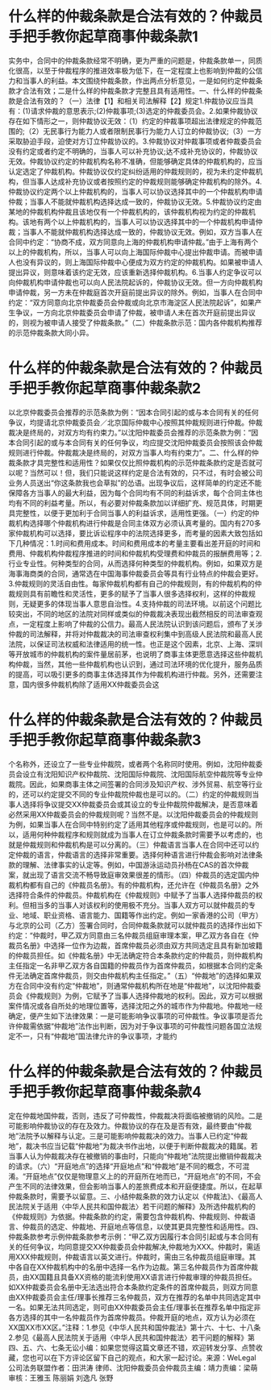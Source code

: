 # 什么样的仲裁条款是合法有效的？仲裁员手把手教你起草商事仲裁条款1

实务中，合同中的仲裁条款经常不明确，更为严重的问题是，仲裁条款单一，同质化很高，以至于仲裁程序的推进效率极为低下，在一定程度上也影响到仲裁的公信力和当事人的利益。本文围绕仲裁条款，作出两点分析意见，一是如何约定仲裁条款才合法有效；二是什么样的仲裁条款才完整且具有适用性。一、什么样的仲裁条款是合法有效的？（一）法律【1】和相关司法解释【2】规定1.仲裁协议应当具有：(1)请求仲裁的意思表示;(2)仲裁事项;(3)选定的仲裁委员会。2.如果仲裁协议存在如下情形之一，则仲裁协议无效：（1）约定的仲裁事项超出法律规定的仲裁范围的;（2）无民事行为能力人或者限制民事行为能力人订立的仲裁协议;（3）一方采取胁迫手段，迫使对方订立仲裁协议的。3.仲裁协议对仲裁事项或者仲裁委员会没有约定或者约定不明确的，当事人可以补充协议;达不成补充协议的，仲裁协议无效。仲裁协议约定的仲裁机构名称不准确，但能够确定具体的仲裁机构的，应当认定选定了仲裁机构。仲裁协议仅约定纠纷适用的仲裁规则的，视为未约定仲裁机构，但当事人达成补充协议或者按照约定的仲裁规则能够确定仲裁机构的除外。4.仲裁协议约定两个以上仲裁机构的，当事人可以协议选择其中的一个仲裁机构申请仲裁；当事人不能就仲裁机构选择达成一致的，仲裁协议无效。5.仲裁协议约定由某地的仲裁机构仲裁且该地仅有一个仲裁机构的，该仲裁机构视为约定的仲裁机构。该地有两个以上仲裁机构的，当事人可以协议选择其中的一个仲裁机构申请仲裁；当事人不能就仲裁机构选择达成一致的，仲裁协议无效。例如，双方当事人在合同中约定：“协商不成，双方同意向上海的仲裁机构申请仲裁。”由于上海有两个以上的仲裁机构，所以，当事人可以向上海国际仲裁中心提出仲裁申请。而被申请人也没有异议的，则上海国际仲裁中心便成为双方约定的仲裁机构。如果被申请人提出异议，则意味着该约定无效，应该重新选择仲裁机构。6.当事人约定争议可以向仲裁机构申请仲裁也可以向人民法院起诉的，仲裁协议无效。但一方向仲裁机构申请仲裁，另一方未在仲裁庭首次开庭前提出异议的除外。例如，当事人在合同中约定：“双方同意向北京仲裁委员会仲裁或向北京市海淀区人民法院起诉”，如果产生争议，一方向北京仲裁委员会申请了仲裁，被申请人未在首次开庭前提出异议的，则视为被申请人接受了仲裁条款。”（二）仲裁条款示范：国内各仲裁机构推荐的示范仲裁条款大同小异。

# 什么样的仲裁条款是合法有效的？仲裁员手把手教你起草商事仲裁条款2

以北京仲裁委员会推荐的示范条款为例：“因本合同引起的或与本合同有关的任何争议，均提请北京仲裁委员会／北京国际仲裁中心按照其仲裁规则进行仲裁。仲裁裁决是终局的，对双方均有约束力。”以沈阳仲裁委员会推荐的示范条款为例：“因本合同引起的或与本合同有关的任何争议，均应提交沈阳仲裁委员会按照该会仲裁规则进行仲裁。仲裁裁决是终局的，对双方当事人均有约束力”。二、什么样的仲裁条款才具完整性和适用性？如果仅仅比照仲裁机构的示范仲裁条款约定是否就可以呢？当然可以！但，我们只能说这样约定是合法有效的，只不过，有时会被公司业务人员送出“你这条款我也会草拟”的怂语。出现争议后，这样简单的约定还不能保障各方当事人的最大利益，因为每个合同均有不同的利益诉求，每个合同主体也均有不同的利益考量。所以，有必要对仲裁条款加以详细扩充、规范具体，时期更具完整性，以便于更加利于合同当事人的利益诉求，适用性更强。（一）约定的仲裁机构选择哪个仲裁机构进行仲裁是合同主体双方必须认真考量的。国内有270多家仲裁机构可以选择，要比诉讼程序中的法院选择更多，而考量的因素大致包括如下几种情况：1.时间和费用成本。时间和费用成本的考量主要看出差开庭的时间和费用、仲裁机构仲裁程序推进的时间和仲裁机构受理费和仲裁员的报酬费用等；2.行业专业性。何种类型的合同，从而选择何种类型的仲裁机构。例如，如果双方是海事海商类的合同，通常选在中国海事仲裁委员会等具有行业特点的仲裁会更好。3.仲裁规则的灵活自由性。每家仲裁机构都有自己的仲裁规则，有的仲裁机构的仲裁规则具有前瞻性和灵活性，更多的赋予了当事人很多选择权利，这样的仲裁规则，无疑更多的体现当事人意思自治性。4.支持仲裁的司法环境。以前这个问题比较突出，不同的地区的法院对同样或类似的仲裁裁决表现出截然相反的司法审查观点，一定程度上影响了仲裁的公信力。最高人民法院认识到该问题后，颁布了关涉仲裁的司法解释，并将对仲裁裁决的司法审查权利集中到高级人民法院和最高人民法院，以保证司法权威和法律适用的统一性。也正是这个因素，北京、上海、深圳等开放城市的仲裁机构的案件量居前茅，也说明了商事主体更愿意选择这些仲裁机构仲裁，当然，其他一些仲裁机构也认识到，通过司法环境的优化提升，服务品质的提高，可以吸引更多的商事主体选择其作为仲裁机构进行仲裁。另外，还需要注意，国内很多仲裁机构除了适用XX仲裁委员会这

# 什么样的仲裁条款是合法有效的？仲裁员手把手教你起草商事仲裁条款3

个名称外，还设立了一些专业仲裁院，或者两个名称同时使用。例如，沈阳仲裁委员会设立有沈阳知识产权仲裁院、沈阳国际仲裁院、沈阳国际航空仲裁院等专业仲裁院。因此，如果商事主体之间签署的合同涉及知识产权、涉外贸易、航空等行业的，还可以约定提交不同的专业仲裁院仲裁也是可以的。（二）约定的仲裁规则当事人选择将争议提交XX仲裁委员会或其设立的专业仲裁院仲裁解决，是否意味着必然采用XX仲裁委员会的仲裁规则呢？当然不是。以沈阳仲裁委员会的仲裁规则为例，如果当事人在合同中特别约定了适用其他程序或仲裁规则，也是可以的。所以，适用何种仲裁程序和规则就成为当事人在订立仲裁条款时需要予以考虑的，也就是仲裁规则和仲裁机构是可以分离的。（三）仲裁语言当事人在合同中还可以约定仲裁的语言，仲裁语言的选择非常重要。选择何种语言进行仲裁会影响对法律条款的理解、法律事实的认定等。例如，中国游泳运动员孙杨在CAS的首次仲裁案，就出现了语言交流不畅导致庭审效果很差的情形。（四）仲裁员的选定国内仲裁机构都有自己的《仲裁员名册》。有的仲裁机构，还允许在《仲裁员名册》之外选择符合条件的仲裁员。仲裁机构在《仲裁规则》中赋予了当事人选择仲裁员的权利。但相当多的当事人对该权利的使用极不充分。当事人双方可以就仲裁员的专业、地域、职业资格、语言能力、国籍等作出约定。例如一家香港的公司（甲方）与北京的公司（乙方）签署合同时，合同仲裁条款就可以就仲裁员的选择作出如下约定：“仲裁时，甲乙双方同意由三名仲裁员组庭审理本案，甲乙双方各自在《仲裁员名册》中选择一位作为边裁，首席仲裁员必须由双方共同选定且具有新加坡籍的仲裁员担任。如《仲裁名册》中无法确定符合本条款约定的仲裁员，则仲裁机构主任指定一名非甲乙双方各自国籍的仲裁员作为首席仲裁员，如根据本合同约定条件无法确定首席仲裁员，则交由仲裁机构主任指定。”（五）“仲裁地”的选择如果双方在合同中没有约定“仲裁地”，则通常仲裁机构所在地是“仲裁地”，以沈阳仲裁委员会《仲裁规则》为例，它赋予了当事人选择仲裁地的权利。因此，双方可以根据案件情况或各自所处的地理位置等，选择沈阳之外的城市作为仲裁地。仲裁地一经确定，便产生如下法律效果：一是可能影响争议事项的可仲裁性。争议事项是否允许仲裁需依据“仲裁地”法作出判断，因为对于争议事项的可仲裁性问题各国立法规定不一，只有“仲裁地”国法律允许的争议事项，才能约

# 什么样的仲裁条款是合法有效的？仲裁员手把手教你起草商事仲裁条款4

定在仲裁地国仲裁，否则，违反了可仲裁性，仲裁裁决将面临被撤销的风险。二是可能影响仲裁协议的存在及效力。仲裁协议的存在及是否有效，最终要由“仲裁地”法院予以解释与认定。三是可能影响仲裁裁决的效力。当事人已约定“仲裁地”，裁决书应当记载“仲裁地”为裁决书作出地，以便于判断仲裁裁决的籍属。若当事人认为仲裁裁决存在被撤销的事由时，只能向“仲裁地”法院提出撤销仲裁裁决的请求。（六）“开庭地点”的选择“开庭地点”和“仲裁地”是不同的概念，不可混淆。“开庭地点”仅仅是物理意义上的的开庭所在地而已，“开庭地点”的不同，不会产生不同的法律效果，但会影响当事人的差旅费成本和开庭便捷度。所以，在起草仲裁条款时，需要予以留意。三、小结仲裁条款的效力认定以《仲裁法》、《最高人民法院关于适用〈中华人民共和国仲裁法〉若干问题的解释》及所选仲裁机构的《仲裁规则》为依据。仲裁条款的约定，需要包含仲裁机构、仲裁规则、仲裁语言、仲裁员的选定、仲裁地、开庭地点等信息，以使其更具完整性和适用性。四、仲裁条款参考示例仲裁条款参考示例：“甲乙双方因履行本合同引起或与本合同有关的任何争议，均同意提交XX仲裁委员会仲裁解决,仲裁地为XXX。仲裁时，需适用XXX仲裁规则，仲裁语言以英文进行。仲裁时，需由三名仲裁员组庭审理。其中各自在XX仲裁机构中的名册中选择一名作为边裁。第三名仲裁员作为首席仲裁员，由XX国籍且具备XX资格的能流利使用XX语言进行仲裁审理的仲裁员担任。如XX仲裁委员会名册中无法选出符合本条款约定条件的首席仲裁员，则双方同意由XX仲裁委员会主任/理事长推荐三名仲裁员，双方在推荐的名单中共同选定其中一名。如果无法共同选定，则可由XX仲裁委员会主任/理事长在推荐名单中指定非各方选择的其中一名仲裁员作为首席仲裁员。仲裁开庭的地点，双方认为必须在XX国XX市XX区。”注释：1.参见《中华人民共和国仲裁法》第十六、十七、十八条2.参见《最高人民法院关于适用〈中华人民共和国仲裁法〉若干问题的解释》第四、五、六、七条无讼小编：如果您觉得这篇文章还不错，欢迎转发分享、点赞收藏，您也可以在下方评论区留下自己的观点，和大家一起讨论。来源：WeLegal公司法务联盟作者：田洪涛 律师、沈阳仲裁委员会仲裁员主编：靖力责编：梁萌审核：王雅玉 陈丽娟 刘逸凡 张野

